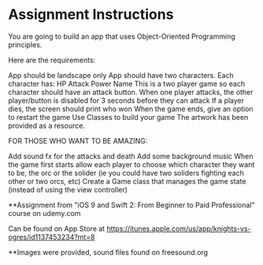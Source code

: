 # Assignment Instructions

You are going to build an app that uses Object-Oriented Programming principles.

Here are the requirements:

App should be landscape only
App should have two characters. Each character has:
HP
Attack Power
Name
This is a two player game so each character should have an attack button. When one player attacks, the other player/button is disabled for 3 seconds before they can attack
If a player dies, the screen should print who won
When the game ends, give an option to restart the game
Use Classes to build your game
The artwork has been provided as a resource.

FOR THOSE WHO WANT TO BE AMAZING:

Add sound fx for the attacks and death
Add some background music
When the game first starts allow each player to choose which character they want to be, the orc or the solider (ie you could have two soliders fighting each other or two orcs, etc)
Create a Game class that manages the game state (instead of using the view controller)

**Assignment from "iOS 9 and Swift 2: From Beginner to Paid Professional" course on udemy.com

Can be found on App Store at https://itunes.apple.com/us/app/knights-vs-ogres/id1137453234?mt=8

**Images were provided, sound files found on freesound.org
